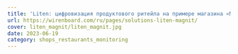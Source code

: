```yaml
---
title: 'Liten: цифровизация продуктового ритейла на примере магазина «Магнит»'
url: https://wirenboard.com/ru/pages/solutions-liten-magnit/
cover: liten_magnit/liten_magnit.jpg
date: 2023-06-19
category: shops_restaurants_monitoring
---
```

